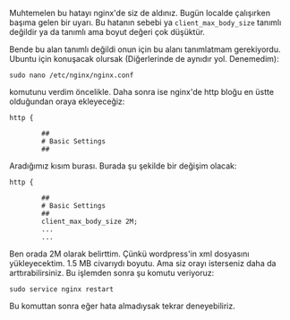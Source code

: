 <!--
.. title: Nginx: 413 Request Entity Too Large Hatası ve Çözümü
.. slug: nginx-413-request-entity-too-large-hatasi-ve-cozumu
.. date: 2016-03-27
.. tags: nginx, linux
.. category: Linux, Nginx
.. description: Nginx: 413 Request Entity Too Large Hatası ve Çözümü
.. type: text
-->

Muhtemelen bu hatayı nginx'de siz de aldınız. Bugün localde çalışırken başıma gelen bir uyarı. Bu hatanın sebebi ya `client_max_body_size` tanımlı değildir ya da tanımlı ama boyut değeri çok düşüktür.

Bende bu alan tanımlı değildi onun için bu alanı tanımlatmam gerekiyordu. Ubuntu için konuşacak olursak (Diğerlerinde de aynıdır yol. Denemedim):

`sudo nano /etc/nginx/nginx.conf`

komutunu verdim öncelikle. Daha sonra ise nginx'de http bloğu en üstte olduğundan oraya ekleyeceğiz:
<!-- TEASER_END -->
```nginx
http {

        ##
        # Basic Settings
        ##

```

Aradığımız kısım burası. Burada şu şekilde bir değişim olacak:

```
http {

        ##
        # Basic Settings
        ##
        client_max_body_size 2M;
        ...
        ...
```

Ben orada 2M olarak belirttim. Çünkü wordpress'in xml dosyasını yükleyecektim. 1.5 MB civarıydı boyutu. Ama siz orayı isterseniz daha da arttırabilirsiniz. Bu işlemden sonra şu komutu veriyoruz:

`sudo service nginx restart`

Bu komuttan sonra eğer hata almadıysak tekrar deneyebiliriz.
